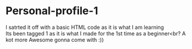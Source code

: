 # Personal-profile-1
I satrted it off with a basic HTML code as it is what I am learning<br>
Its been tagged 1 as it is what I made for the 1st time as a beginner<br?
A kot more Awesome gonna come with :))
